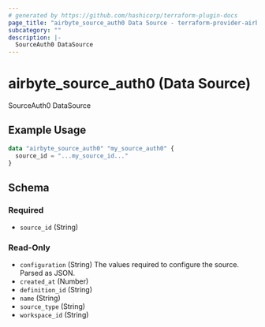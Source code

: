 ```yaml
---
# generated by https://github.com/hashicorp/terraform-plugin-docs
page_title: "airbyte_source_auth0 Data Source - terraform-provider-airbyte"
subcategory: ""
description: |-
  SourceAuth0 DataSource
---
```


# airbyte_source_auth0 (Data Source)

SourceAuth0 DataSource

## Example Usage

```terraform
data "airbyte_source_auth0" "my_source_auth0" {
  source_id = "...my_source_id..."
}
```

<!-- schema generated by tfplugindocs -->
## Schema

### Required

- `source_id` (String)

### Read-Only

- `configuration` (String) The values required to configure the source. Parsed as JSON.
- `created_at` (Number)
- `definition_id` (String)
- `name` (String)
- `source_type` (String)
- `workspace_id` (String)
